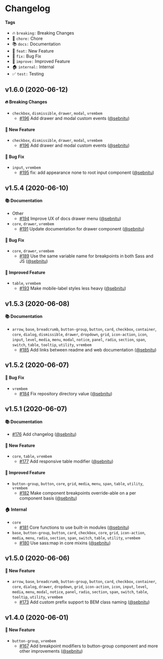 # Changelog

#### Tags

- :fire: `breaking:` Breaking Changes
- :hammer: `chore:` Chore
- :books: `docs:` Documentation
- :tada: `feat:` New Feature
- :bug: `fix:` Bug Fix
- :balloon: `improve:` Improved Feature
- :house: `internal:` Internal
- :white_check_mark: `test:` Testing

<!--
Commit template:
chore: add v1.6.0 to CHANGELOG.md
-->
<!-- ADD-NEW-CHANGELOG-HERE -->

## v1.6.0 (2020-06-12)

#### :fire: Breaking Changes
* `checkbox`, `dismissible`, `drawer`, `modal`, `vrembem`
  * [#196](https://github.com/sebnitu/vrembem/pull/196) Add drawer and modal custom events ([@sebnitu](https://github.com/sebnitu))

#### :tada: New Feature
* `checkbox`, `dismissible`, `drawer`, `modal`, `vrembem`
  * [#196](https://github.com/sebnitu/vrembem/pull/196) Add drawer and modal custom events ([@sebnitu](https://github.com/sebnitu))

#### :bug: Bug Fix
* `input`, `vrembem`
  * [#195](https://github.com/sebnitu/vrembem/pull/195) fix: add appearance none to root input component ([@sebnitu](https://github.com/sebnitu))

## v1.5.4 (2020-06-10)

#### :books: Documentation
* Other
  * [#194](https://github.com/sebnitu/vrembem/pull/194) Improve UX of docs drawer menu ([@sebnitu](https://github.com/sebnitu))
* `core`, `drawer`, `vrembem`
  * [#191](https://github.com/sebnitu/vrembem/pull/191) Update documentation for drawer component ([@sebnitu](https://github.com/sebnitu))

#### :bug: Bug Fix
* `core`, `drawer`, `vrembem`
  * [#189](https://github.com/sebnitu/vrembem/pull/189) Use the same variable name for breakpoints in both Sass and JS ([@sebnitu](https://github.com/sebnitu))

#### :balloon: Improved Feature
* `table`, `vrembem`
  * [#193](https://github.com/sebnitu/vrembem/pull/193) Make mobile-label styles less heavy ([@sebnitu](https://github.com/sebnitu))

## v1.5.3 (2020-06-08)

#### :books: Documentation
* `arrow`, `base`, `breadcrumb`, `button-group`, `button`, `card`, `checkbox`, `container`, `core`, `dialog`, `dismissible`, `drawer`, `dropdown`, `grid`, `icon-action`, `icon`, `input`, `level`, `media`, `menu`, `modal`, `notice`, `panel`, `radio`, `section`, `span`, `switch`, `table`, `tooltip`, `utility`, `vrembem`
  * [#185](https://github.com/sebnitu/vrembem/pull/185) Add links between readme and web documentation ([@sebnitu](https://github.com/sebnitu))

## v1.5.2 (2020-06-07)

#### :bug: Bug Fix
* `vrembem`
  * [#184](https://github.com/sebnitu/vrembem/pull/184) Fix repository directory value ([@sebnitu](https://github.com/sebnitu))

## v1.5.1 (2020-06-07)

#### :books: Documentation
* [#176](https://github.com/sebnitu/vrembem/pull/176) Add changelog ([@sebnitu](https://github.com/sebnitu))

#### :tada: New Feature
* `core`, `table`, `vrembem`
  * [#177](https://github.com/sebnitu/vrembem/pull/177) Add responsive table modifier ([@sebnitu](https://github.com/sebnitu))

#### :balloon: Improved Feature
* `button-group`, `button`, `core`, `grid`, `media`, `menu`, `span`, `table`, `utility`, `vrembem`
  * [#182](https://github.com/sebnitu/vrembem/pull/182) Make component breakpoints override-able on a per component basis  ([@sebnitu](https://github.com/sebnitu))

#### :house: Internal
* `core`
  * [#181](https://github.com/sebnitu/vrembem/pull/181) Core functions to use built-in modules ([@sebnitu](https://github.com/sebnitu))
* `base`, `button-group`, `button`, `card`, `checkbox`, `core`, `grid`, `icon-action`, `media`, `menu`, `radio`, `section`, `span`, `switch`, `table`, `utility`, `vrembem`
  * [#180](https://github.com/sebnitu/vrembem/pull/180) Use sass:map in core mixins ([@sebnitu](https://github.com/sebnitu))


## v1.5.0 (2020-06-06)

#### :tada: New Feature
* `arrow`, `base`, `breadcrumb`, `button-group`, `button`, `card`, `checkbox`, `container`, `core`, `dialog`, `drawer`, `dropdown`, `grid`, `icon-action`, `icon`, `input`, `level`, `media`, `menu`, `modal`, `notice`, `panel`, `radio`, `section`, `span`, `switch`, `table`, `tooltip`, `utility`, `vrembem`
  * [#173](https://github.com/sebnitu/vrembem/pull/173) Add custom prefix support to BEM class naming ([@sebnitu](https://github.com/sebnitu))


## v1.4.0 (2020-06-01)

#### :tada: New Feature
* `button-group`, `vrembem`
  * [#167](https://github.com/sebnitu/vrembem/pull/167) Add breakpoint modifiers to button-group component and more other improvements  ([@sebnitu](https://github.com/sebnitu))
